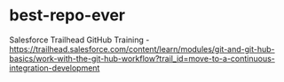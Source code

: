# best-repo-ever
Salesforce Trailhead GitHub Training - https://trailhead.salesforce.com/content/learn/modules/git-and-git-hub-basics/work-with-the-git-hub-workflow?trail_id=move-to-a-continuous-integration-development
